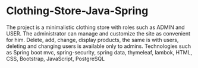 # Clothing-Store-Java-Spring
The project is a minimalistic clothing store with roles such as ADMIN and USER. The administrator can manage and customize the site as convenient for him. Delete, add, change, display products, the same is with users, deleting and changing users is available only to admins. 
Technologies such as
Spring boot mvc, spring-security, spring data, thymeleaf, lambok, HTML, CSS, Bootstrap, JavaScript, PostgreSQL
